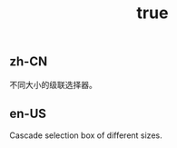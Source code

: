 ﻿---
order: 5
title:
  zh-CN: 大小
  en-US: Size
---

## zh-CN

不同大小的级联选择器。

## en-US

Cascade selection box of different sizes.
